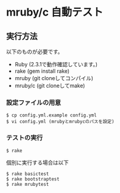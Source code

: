# mruby/c 自動テスト

## 実行方法

以下のものが必要です。

- Ruby (2.3.1で動作確認しています。)
- rake (gem install rake)
- mruby (git cloneしてコンパイル)
- mruby/c (git cloneしてmake)

### 設定ファイルの用意

    $ cp config.yml.example config.yml
    $ vi config.yml (mrubyとmrubycのパスを設定)

### テストの実行

    $ rake

個別に実行する場合は以下

    $ rake basictest
    $ rake bootstraptest
    $ rake mrubytest
